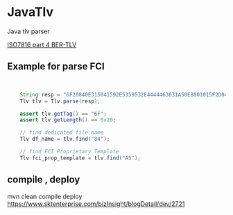 # JavaTlv

Java tlv parser

[ISO7816 part 4 BER-TLV](https://cardwerk.com/iso7816-4-annex-d-use-of-basic-encoding-rules-asn-1/)



## Example for parse FCI

```java


    String resp = "6F20840E315041592E5359532E4444463031A50E8801015F2D046B6F656E9F110101";
    Tlv tlv = Tlv.parse(resp);

    assert tlv.getTag() == "6F";
    assert tlv.getLength() == 0x20;

    // find dedicated file name
    Tlv df_name = tlv.find("84");

    // find FCI Proprietary Template
    Tlv fci_prop_template = tlv.find("A5");


```


## compile , deploy

mvn clean compile deploy
https://www.sktenterprise.com/bizInsight/blogDetail/dev/2721

